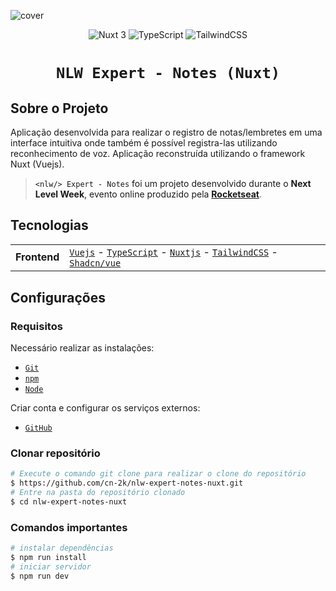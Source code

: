 ![cover](https://github.com/cn-2k/nlw-expert-notes-nuxt/assets/59366705/fbd59606-b0c1-4cc4-ac72-79034dbcab8f)

<!-- markdownlint-disable MD033 -->
<!-- markdownlint-disable MD041 -->
<div align="center">
  <a>
    <img alt="Nuxt 3" src="https://img.shields.io/badge/Nuxt-002E3B?style=for-the-badge&logo=nuxtdotjs&logoColor=#00DC822"/>
  <a/>
    <img alt="TypeScript" src="https://img.shields.io/badge/typescript-%23007ACC.svg?style=for-the-badge&logo=typescript&logoColor=white"/>
    <img alt="TailwindCSS" src="https://img.shields.io/badge/tailwindcss-%2338B2AC.svg?style=for-the-badge&logo=tailwind-css&logoColor=white"/>
</div>

<div align="center">

# `NLW Expert - Notes (Nuxt)`
</div>

## Sobre o Projeto

Aplicação desenvolvida para realizar o registro de notas/lembretes em uma interface intuitiva onde também é possível registra-las utilizando reconhecimento de voz.
Aplicação reconstruída utilizando o framework Nuxt (Vuejs).

> `<nlw/> Expert - Notes` foi um projeto desenvolvido durante o **Next Level Week**, evento online produzido pela [**Rocketseat**](https://www.rocketseat.com.br/).


## Tecnologias

<table>
  <tbody>
    <tr>
    <tr>
      <td style="font-weight: bold">Frontend</code></td>
      <td>
        <a href="https://vuejs.org/" target="_blank" rel="noopener noreferrer"><code>Vuejs</code></a> -
        <a href="https://www.typescriptlang.org/" target="_blank" rel="noopener noreferrer"><code>TypeScript</code></a> -
        <a href="https://nuxt.com/" target="_blank" rel="noopener noreferrer"><code>Nuxtjs</code></a> -
        <a href="https://tailwindcss.com/" target="_blank" rel="noopener noreferrer"><code>TailwindCSS</code></a> -
        <a href="https://shadcn-vue.com/" target="_blank" rel="noopener noreferrer"><code>Shadcn/vue</code></a>
      </td>
    </tr>
  </tbody>
</table>

## Configurações

### Requisitos

Necessário realizar as instalações:

- [`Git`](https://git-scm.com/)
- [`npm`](https://www.npmjs.com/)
- [`Node`](https://nodejs.org/)

Criar conta e configurar os serviços externos:

- [`GitHub`](https://github.com/)

### Clonar repositório

```bash
# Execute o comando git clone para realizar o clone do repositório
$ https://github.com/cn-2k/nlw-expert-notes-nuxt.git
# Entre na pasta do repositório clonado
$ cd nlw-expert-notes-nuxt
```

### Comandos importantes

```bash
# instalar dependências
$ npm run install
# iniciar servidor
$ npm run dev
```

